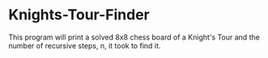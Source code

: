 # Knights-Tour-Finder

This program will print a solved 8x8 chess board of a Knight's Tour and the number of recursive steps, n, it took to find it.
